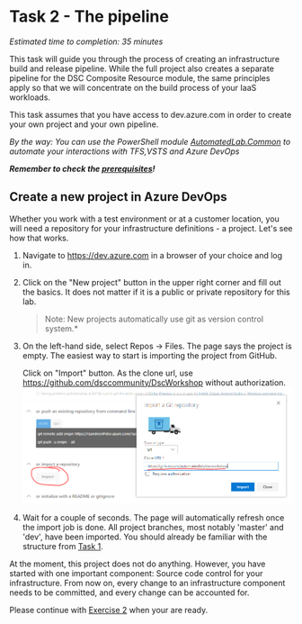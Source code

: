 # Task 2 - The pipeline

*Estimated time to completion: 35 minutes*

This task will guide you through the process of creating an infrastructure build and release pipeline. While the full project also creates a separate pipeline for the DSC Composite Resource module, the same principles apply so that we will concentrate on the build process of your IaaS workloads.  

This task assumes that you have access to dev.azure.com in order to create your own project and your own pipeline.  

*By the way: You can use the PowerShell module [AutomatedLab.Common](https://github.com/automatedlab/automatedlab.common) to automate your interactions with TFS,VSTS and Azure DevOps*

***Remember to check the [prerequisites](../CheckPrereq.ps1)!***

## Create a new project in Azure DevOps

Whether you work with a test environment or at a customer location, you will need a repository for your infrastructure definitions - a project. Let's see how that works.

1. Navigate to <https://dev.azure.com> in a browser of your choice and log in.

2. Click on the "New project" button in the upper right corner and fill out the basics. It does not matter if it is a public or private repository for this lab.
   
    >Note: New projects automatically use git as version control system.*

3. On the left-hand side, select Repos -> Files. The page says the project is empty. The easiest way to start is importing the project from GitHub.
   
   Click on "Import" button. As the clone url, use <https://github.com/dsccommunity/DscWorkshop> without authorization.  
    ![Repo import](./img/ImportRepo.png)

4. Wait for a couple of seconds. The page will automatically refresh once the import job is done. All project branches, most notably 'master' and 'dev', have been imported. You should already be familiar with the structure from [Task 1](../Task1/Exercise1.md).

At the moment, this project does not do anything. However, you have started with one important component: Source code control for your infrastructure. From now on, every change to an infrastructure component needs to be committed, and every change can be accounted for.

Please continue with [Exercise 2](Exercise2.md) when your are ready.
